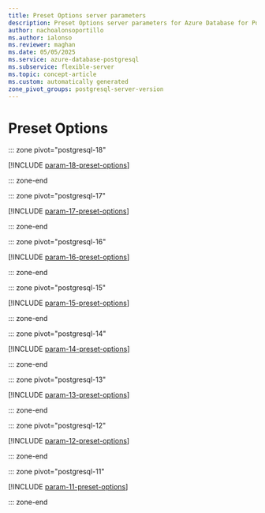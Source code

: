 ```yaml
---
title: Preset Options server parameters
description: Preset Options server parameters for Azure Database for PostgreSQL flexible server.
author: nachoalonsoportillo
ms.author: ialonso
ms.reviewer: maghan
ms.date: 05/05/2025
ms.service: azure-database-postgresql
ms.subservice: flexible-server
ms.topic: concept-article
ms.custom: automatically generated
zone_pivot_groups: postgresql-server-version
---
```

# Preset Options


::: zone pivot="postgresql-18"

[!INCLUDE [param-18-preset-options](./includes/param-18-preset-options.md)]

::: zone-end


::: zone pivot="postgresql-17"

[!INCLUDE [param-17-preset-options](./includes/param-17-preset-options.md)]

::: zone-end


::: zone pivot="postgresql-16"

[!INCLUDE [param-16-preset-options](./includes/param-16-preset-options.md)]

::: zone-end


::: zone pivot="postgresql-15"

[!INCLUDE [param-15-preset-options](./includes/param-15-preset-options.md)]

::: zone-end


::: zone pivot="postgresql-14"

[!INCLUDE [param-14-preset-options](./includes/param-14-preset-options.md)]

::: zone-end


::: zone pivot="postgresql-13"

[!INCLUDE [param-13-preset-options](./includes/param-13-preset-options.md)]

::: zone-end


::: zone pivot="postgresql-12"

[!INCLUDE [param-12-preset-options](./includes/param-12-preset-options.md)]

::: zone-end


::: zone pivot="postgresql-11"

[!INCLUDE [param-11-preset-options](./includes/param-11-preset-options.md)]

::: zone-end


